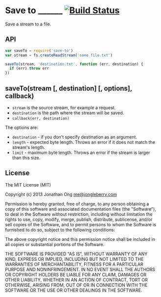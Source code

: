 # Save to ______ [![Build Status](https://travis-ci.org/stream-utils/save-to.png)](https://travis-ci.org/stream-utils/save-to)

Save a stream to a file.

## API

```js
var saveTo = require('save-to')
var stream = fs.createReadStream('some file.txt')

saveTo(stream, 'destination.txt', function (err, destination) {
  if (err) throw err
})
```

## saveTo(stream [, destination] [, options], callback)

- `stream` is the source stream, for example a request.
- `destination` is the path where the stream will be saved.
- `callback(err, destination)`

The options are:

- `destination` - if you don't specify destination as an argument.
- `length` - expected byte length. Throws an error if it does not match the stream's length.
- `limit` - maximum byte length. Throws an error if the stream is larger than this size.

## License

The MIT License (MIT)

Copyright (c) 2013 Jonathan Ong me@jongleberry.com

Permission is hereby granted, free of charge, to any person obtaining a copy
of this software and associated documentation files (the "Software"), to deal
in the Software without restriction, including without limitation the rights
to use, copy, modify, merge, publish, distribute, sublicense, and/or sell
copies of the Software, and to permit persons to whom the Software is
furnished to do so, subject to the following conditions:

The above copyright notice and this permission notice shall be included in
all copies or substantial portions of the Software.

THE SOFTWARE IS PROVIDED "AS IS", WITHOUT WARRANTY OF ANY KIND, EXPRESS OR
IMPLIED, INCLUDING BUT NOT LIMITED TO THE WARRANTIES OF MERCHANTABILITY,
FITNESS FOR A PARTICULAR PURPOSE AND NONINFRINGEMENT. IN NO EVENT SHALL THE
AUTHORS OR COPYRIGHT HOLDERS BE LIABLE FOR ANY CLAIM, DAMAGES OR OTHER
LIABILITY, WHETHER IN AN ACTION OF CONTRACT, TORT OR OTHERWISE, ARISING FROM,
OUT OF OR IN CONNECTION WITH THE SOFTWARE OR THE USE OR OTHER DEALINGS IN
THE SOFTWARE.
